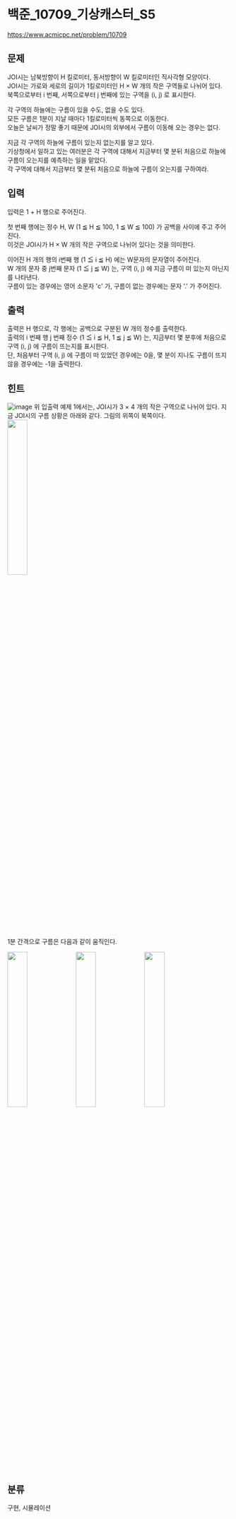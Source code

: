 # 백준_10709_기상캐스터_S5

https://www.acmicpc.net/problem/10709

## 문제
JOI시는 남북방향이 H 킬로미터, 동서방향이 W 킬로미터인 직사각형 모양이다.  
JOI시는 가로와 세로의 길이가 1킬로미터인 H × W 개의 작은 구역들로 나뉘어 있다.  
북쪽으로부터 i 번째, 서쪽으로부터 j 번째에 있는 구역을 (i, j) 로 표시한다.  

각 구역의 하늘에는 구름이 있을 수도, 없을 수도 있다.  
모든 구름은 1분이 지날 때마다 1킬로미터씩 동쪽으로 이동한다.  
오늘은 날씨가 정말 좋기 때문에 JOI시의 외부에서 구름이 이동해 오는 경우는 없다.  

지금 각 구역의 하늘에 구름이 있는지 없는지를 알고 있다.  
기상청에서 일하고 있는 여러분은 각 구역에 대해서 지금부터 몇 분뒤 처음으로 하늘에 구름이 오는지를 예측하는 일을 맡았다.  
각 구역에 대해서 지금부터 몇 분뒤 처음으로 하늘에 구름이 오는지를 구하여라.  

## 입력
입력은 1 + H 행으로 주어진다.  

첫 번째 행에는 정수 H, W (1 ≦ H ≦ 100, 1 ≦ W ≦ 100) 가 공백을 사이에 주고 주어진다.  
이것은 JOI시가 H × W 개의 작은 구역으로 나뉘어 있다는 것을 의미한다.  

이어진 H 개의 행의 i번째 행 (1 ≦ i ≦ H) 에는 W문자의 문자열이 주어진다.  
W 개의 문자 중 j번째 문자 (1 ≦ j ≦ W) 는, 구역 (i, j) 에 지금 구름이 떠 있는지 아닌지를 나타낸다.  
구름이 있는 경우에는 영어 소문자 'c' 가, 구름이 없는 경우에는 문자 '.' 가 주어진다.  

## 출력
출력은 H 행으로, 각 행에는 공백으로 구분된 W 개의 정수를 출력한다.  
출력의 i 번째 행 j 번째 정수 (1 ≦ i ≦ H, 1 ≦ j ≦ W) 는, 지금부터 몇 분후에 처음으로 구역 (i, j) 에 구름이 뜨는지를 표시한다.  
단, 처음부터 구역 (i, j) 에 구름이 떠 있었던 경우에는 0을, 몇 분이 지나도 구름이 뜨지 않을 경우에는 -1을 출력한다.  

## 힌트
![image](https://user-images.githubusercontent.com/108336138/194098624-ed29c9c4-a42d-40bc-ada0-2d4f11f8ec38.png)
위 입출력 예제 1에서는, JOI시가 3 × 4 개의 작은 구역으로 나뉘어 있다. 지금 JOI시의 구름 상황은 아래와 같다. 그림의 위쪽이 북쪽이다.
<img src="https://user-images.githubusercontent.com/108336138/194094158-b040b579-9c84-4e43-9e7a-cdfd6da63511.png" width="30%" height="30%"/>  
1분 간격으로 구름은 다음과 같이 움직인다.
<div>
  <img src="https://user-images.githubusercontent.com/108336138/194094261-b0ffbf8e-7378-4481-b39a-57cae51f7ba2.png" width="30%" height="30%"/>
  <img src="https://user-images.githubusercontent.com/108336138/194094269-bf13aeb2-6f9a-4214-9ea2-316eebeeb2f2.png" width="30%" height="30%"/>
  <img src="https://user-images.githubusercontent.com/108336138/194094282-b1d9c85c-9ade-4a5e-b200-f5e0bb81d078.png" width="30%" height="30%"/>
</div>

## 분류
구현, 시뮬레이션
